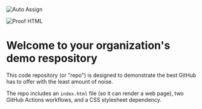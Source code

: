 ![Auto Assign](https://github.com/Vision-analytica/demo-repository/actions/workflows/auto-assign.yml/badge.svg)

![Proof HTML](https://github.com/Vision-analytica/demo-repository/actions/workflows/proof-html.yml/badge.svg)

# Welcome to your organization's demo respository
This code repository (or "repo") is designed to demonstrate the best GitHub has to offer with the least amount of noise.

The repo includes an `index.html` file (so it can render a web page), two GitHub Actions workflows, and a CSS stylesheet dependency.
